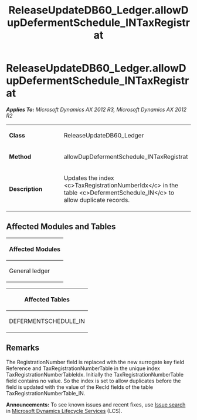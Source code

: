 ﻿---
title: ReleaseUpdateDB60_Ledger.allowDupDefermentSchedule_INTaxRegistrat
TOCTitle: ReleaseUpdateDB60_Ledger.allowDupDefermentSchedule_INTaxRegistrat
ms:assetid: 95bfb4ee-966c-7f64-d33c-281fd832a184
ms:mtpsurl: https://msdn.microsoft.com/en-us/library/JJ686165(v=AX.60)
ms:contentKeyID: 49709869
ms.date: 05/18/2015
mtps_version: v=AX.60
---

# ReleaseUpdateDB60\_Ledger.allowDupDefermentSchedule\_INTaxRegistrat 


_**Applies To:** Microsoft Dynamics AX 2012 R3, Microsoft Dynamics AX 2012 R2_

<table>
<colgroup>
<col style="width: 50%" />
<col style="width: 50%" />
</colgroup>
<tbody>
<tr class="odd">
<td><p><strong>Class</strong></p></td>
<td><p>ReleaseUpdateDB60_Ledger</p></td>
</tr>
<tr class="even">
<td><p><strong>Method</strong></p></td>
<td><p>allowDupDefermentSchedule_INTaxRegistrat</p></td>
</tr>
<tr class="odd">
<td><p><strong>Description</strong></p></td>
<td><p>Updates the index &lt;c&gt;TaxRegistrationNumberIdx&lt;/c&gt; in the table &lt;c&gt;DefermentSchedule_IN&lt;/c&gt; to allow duplicate records.</p></td>
</tr>
</tbody>
</table>


## Affected Modules and Tables

<table>
<colgroup>
<col style="width: 100%" />
</colgroup>
<thead>
<tr class="header">
<th><p>Affected Modules</p></th>
</tr>
</thead>
<tbody>
<tr class="odd">
<td><p>General ledger</p></td>
</tr>
</tbody>
</table>


<table>
<colgroup>
<col style="width: 100%" />
</colgroup>
<thead>
<tr class="header">
<th><p>Affected Tables</p></th>
</tr>
</thead>
<tbody>
<tr class="odd">
<td><p>DEFERMENTSCHEDULE_IN</p></td>
</tr>
</tbody>
</table>


## Remarks

The RegistrationNumber field is replaced with the new surrogate key field Reference and TaxRegistrationNumberTable in the unique index TaxRegistrationNumberTableIdx. Initially the TaxRegistrationNumberTable field contains no value. So the index is set to allow duplicates before the field is updated with the value of the RecId fields of the table TaxRegistrationNumberTable\_IN.

  
**Announcements:** To see known issues and recent fixes, use [Issue search](http://go.microsoft.com/fwlink/?linkid=389258) in [Microsoft Dynamics Lifecycle Services](http://go.microsoft.com/fwlink/?linkid=306505) (LCS).

